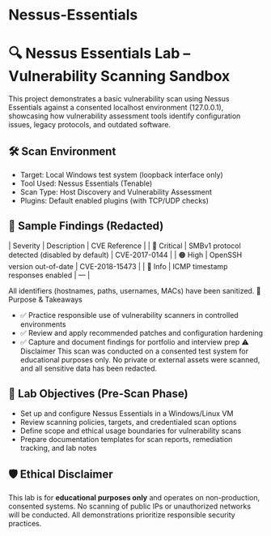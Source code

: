 # Nessus-Essentials


# 🔍 Nessus Essentials Lab – Vulnerability Scanning Sandbox

This project demonstrates a basic vulnerability scan using Nessus Essentials against a consented localhost environment (127.0.0.1), showcasing how vulnerability assessment tools identify configuration issues, legacy protocols, and outdated software.
## 🛠️ Scan Environment
- Target: Local Windows test system (loopback interface only)
- Tool Used: Nessus Essentials (Tenable)
- Scan Type: Host Discovery and Vulnerability Assessment
- Plugins: Default enabled plugins (with TCP/UDP checks)
  
## 📄 Sample Findings (Redacted)
| Severity | Description | CVE Reference | 
| 🔴 Critical | SMBv1 protocol detected (disabled by default) | CVE-2017-0144 | 
| 🟠 High | OpenSSH version out-of-date | CVE-2018-15473 | 
| 🔵 Info | ICMP timestamp responses enabled | — | 


All identifiers (hostnames, paths, usernames, MACs) have been sanitized.
📘 Purpose & Takeaways
- ✅ Practice responsible use of vulnerability scanners in controlled environments
- ✅ Review and apply recommended patches and configuration hardening
- ✅ Capture and document findings for portfolio and interview prep
⚠️ Disclaimer
This scan was conducted on a consented test system for educational purposes only. No private or external assets were scanned, and all sensitive data has been redacted.




## 📌 Lab Objectives (Pre-Scan Phase)

- Set up and configure Nessus Essentials in a Windows/Linux VM
- Review scanning policies, targets, and credentialed scan options
- Define scope and ethical usage boundaries for vulnerability scans
- Prepare documentation templates for scan reports, remediation tracking, and lab notes

## 🛡️ Ethical Disclaimer

This lab is for **educational purposes only** and operates on non-production, consented systems. No scanning of public IPs or unauthorized networks will be conducted. All demonstrations prioritize responsible security practices.


